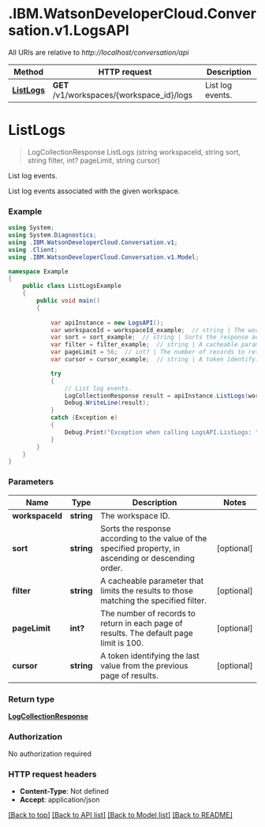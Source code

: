 # .IBM.WatsonDeveloperCloud.Conversation.v1.LogsAPI

All URIs are relative to *http://localhost/conversation/api*

Method | HTTP request | Description
------------- | ------------- | -------------
[**ListLogs**](LogsAPI.md#listlogs) | **GET** /v1/workspaces/{workspace_id}/logs | List log events.


<a name="listlogs"></a>
# **ListLogs**
> LogCollectionResponse ListLogs (string workspaceId, string sort, string filter, int? pageLimit, string cursor)

List log events.

List log events associated with the given workspace.

### Example
```csharp
using System;
using System.Diagnostics;
using .IBM.WatsonDeveloperCloud.Conversation.v1;
using .Client;
using .IBM.WatsonDeveloperCloud.Conversation.v1.Model;

namespace Example
{
    public class ListLogsExample
    {
        public void main()
        {
            
            var apiInstance = new LogsAPI();
            var workspaceId = workspaceId_example;  // string | The workspace ID.
            var sort = sort_example;  // string | Sorts the response according to the value of the specified property, in ascending or descending order. (optional) 
            var filter = filter_example;  // string | A cacheable parameter that limits the results to those matching the specified filter. (optional) 
            var pageLimit = 56;  // int? | The number of records to return in each page of results. The default page limit is 100. (optional) 
            var cursor = cursor_example;  // string | A token identifying the last value from the previous page of results. (optional) 

            try
            {
                // List log events.
                LogCollectionResponse result = apiInstance.ListLogs(workspaceId, sort, filter, pageLimit, cursor);
                Debug.WriteLine(result);
            }
            catch (Exception e)
            {
                Debug.Print("Exception when calling LogsAPI.ListLogs: " + e.Message );
            }
        }
    }
}
```

### Parameters

Name | Type | Description  | Notes
------------- | ------------- | ------------- | -------------
 **workspaceId** | **string**| The workspace ID. | 
 **sort** | **string**| Sorts the response according to the value of the specified property, in ascending or descending order. | [optional] 
 **filter** | **string**| A cacheable parameter that limits the results to those matching the specified filter. | [optional] 
 **pageLimit** | **int?**| The number of records to return in each page of results. The default page limit is 100. | [optional] 
 **cursor** | **string**| A token identifying the last value from the previous page of results. | [optional] 

### Return type

[**LogCollectionResponse**](LogCollectionResponse.md)

### Authorization

No authorization required

### HTTP request headers

 - **Content-Type**: Not defined
 - **Accept**: application/json

[[Back to top]](#) [[Back to API list]](../README.md#documentation-for-api-endpoints) [[Back to Model list]](../README.md#documentation-for-models) [[Back to README]](../README.md)

